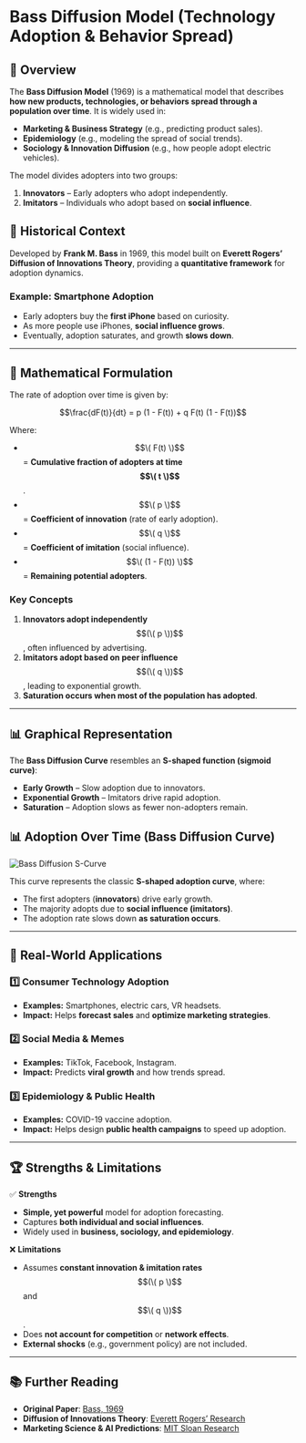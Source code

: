 # Bass Diffusion Model (Technology Adoption & Behavior Spread)

## 📌 Overview
The **Bass Diffusion Model** (1969) is a mathematical model that describes **how new products, technologies, or behaviors spread through a population over time**. It is widely used in:
- **Marketing & Business Strategy** (e.g., predicting product sales).
- **Epidemiology** (e.g., modeling the spread of social trends).
- **Sociology & Innovation Diffusion** (e.g., how people adopt electric vehicles).

The model divides adopters into two groups:
1. **Innovators** – Early adopters who adopt independently.
2. **Imitators** – Individuals who adopt based on **social influence**.

## 🧠 **Historical Context**
Developed by **Frank M. Bass** in 1969, this model built on **Everett Rogers’ Diffusion of Innovations Theory**, providing a **quantitative framework** for adoption dynamics.

### **Example: Smartphone Adoption**
- Early adopters buy the **first iPhone** based on curiosity.
- As more people use iPhones, **social influence grows**.
- Eventually, adoption saturates, and growth **slows down**.

---

## 📖 **Mathematical Formulation**
The rate of adoption over time is given by:

$$\frac{dF(t)}{dt} = p (1 - F(t)) + q F(t) (1 - F(t))$$

Where:
- $$\( F(t) \)$$ = **Cumulative fraction of adopters at time $$\( t \)$$**.
- $$\( p \)$$ = **Coefficient of innovation** (rate of early adoption).
- $$\( q \)$$ = **Coefficient of imitation** (social influence).
- $$\( (1 - F(t)) \)$$ = **Remaining potential adopters**.

### **Key Concepts**
1. **Innovators adopt independently** $$(\( p \))$$, often influenced by advertising.
2. **Imitators adopt based on peer influence** $$(\( q \))$$, leading to exponential growth.
3. **Saturation occurs when most of the population has adopted**.

---

## 📊 **Graphical Representation**
The **Bass Diffusion Curve** resembles an **S-shaped function (sigmoid curve)**:
- **Early Growth** – Slow adoption due to innovators.
- **Exponential Growth** – Imitators drive rapid adoption.
- **Saturation** – Adoption slows as fewer non-adopters remain.

## 📊 Adoption Over Time (Bass Diffusion Curve)

![Bass Diffusion S-Curve]()

This curve represents the classic **S-shaped adoption curve**, where:
- The first adopters (**innovators**) drive early growth.
- The majority adopts due to **social influence (imitators)**.
- The adoption rate slows down **as saturation occurs**.


---

## 🔬 **Real-World Applications**
### **1️⃣ Consumer Technology Adoption**
- **Examples:** Smartphones, electric cars, VR headsets.
- **Impact:** Helps **forecast sales** and **optimize marketing strategies**.

### **2️⃣ Social Media & Memes**
- **Examples:** TikTok, Facebook, Instagram.
- **Impact:** Predicts **viral growth** and how trends spread.

### **3️⃣ Epidemiology & Public Health**
- **Examples:** COVID-19 vaccine adoption.
- **Impact:** Helps design **public health campaigns** to speed up adoption.

---

## 🏆 **Strengths & Limitations**
✅ **Strengths**
- **Simple, yet powerful** model for adoption forecasting.
- Captures **both individual and social influences**.
- Widely used in **business, sociology, and epidemiology**.

❌ **Limitations**
- Assumes **constant innovation & imitation rates** $$(\( p \)$$ and $$\( q \))$$.
- Does **not account for competition** or **network effects**.
- **External shocks** (e.g., government policy) are not included.

---

## 📚 **Further Reading**
- **Original Paper**: [Bass, 1969](https://journals.sagepub.com/doi/10.1177/002224376903600104)
- **Diffusion of Innovations Theory**: [Everett Rogers’ Research](https://en.wikipedia.org/wiki/Diffusion_of_innovations)
- **Marketing Science & AI Predictions**: [MIT Sloan Research](https://mitsloan.mit.edu/)

